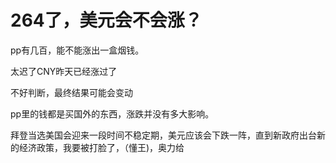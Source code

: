 # 264了，美元会不会涨？


pp有几百，能不能涨出一盒烟钱。

太迟了CNY昨天已经涨过了

不好判断，最终结果可能会变动

pp里的钱都是买国外的东西，涨跌并没有多大影响。

拜登当选美国会迎来一段时间不稳定期，美元应该会下跌一阵，直到新政府出台新的经济政策，我要被打脸了，（懂王)，奥力给
